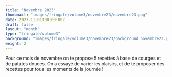 ```yaml
---
title: "Novembre 2023"
thumbnail: "images/fringale/volume3/novembre23/novembre23.png"
date: 2023-11-01T00:00:00Z
draft: false
layout: "month"
type: "fringale/volume3"
background: "images/fringale/volume3/novembre23/background_novembre23.png"
weight: 2
---
```


Pour ce mois de novembre on te propose 5 recettes à base de courges et de patates douces. On a essayé de varier les plaisirs, et de te proposer des recettes pour tous les moments de la journée !

